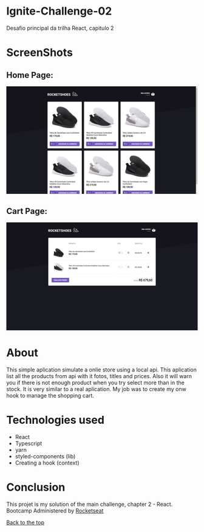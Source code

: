 # Ignite-Challenge-02
Desafio principal da trilha React, capitulo 2

# ScreenShots
## Home Page:
![Home Page](https://github.com/Vinicius-PR/Ignite-Challenge-02/blob/master/Images-ending-result/HomePage.jpg)

## Cart Page:
![Cart Page](https://github.com/Vinicius-PR/Ignite-Challenge-02/blob/master/Images-ending-result/CartPage.jpg)

# About
This simple aplication simulate a onlie store using a local api. This aplication list all the products from api with it fotos, titles and prices. Also it will warn you if there is not enough product when you try select more than in the stock. It is very similar to a real aplication. My job was to create my onw hook to manage the shopping cart.
# Technologies used
* React
* Typescript
* yarn
* styled-components (lib)
* Creating a hook (context)

# Conclusion
This projet is my solution of the main challenge, chapter 2 - React. Bootcamp Administered by [Rocketseat](https://rocketseat.com.br/ "Rocketseat")

[Back to the top](#Ignite-Challenge-02)
